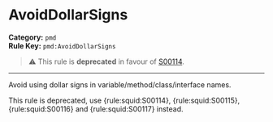 # AvoidDollarSigns
**Category:** `pmd`<br/>
**Rule Key:** `pmd:AvoidDollarSigns`<br/>
> :warning: This rule is **deprecated** in favour of [S00114](https://rules.sonarsource.com/java/RSPEC-00114).

-----

<p>
  Avoid using dollar signs in variable/method/class/interface names.
</p>

<p>
  This rule is deprecated, use {rule:squid:S00114}, {rule:squid:S00115}, {rule:squid:S00116} and {rule:squid:S00117}
  instead.
</p>
